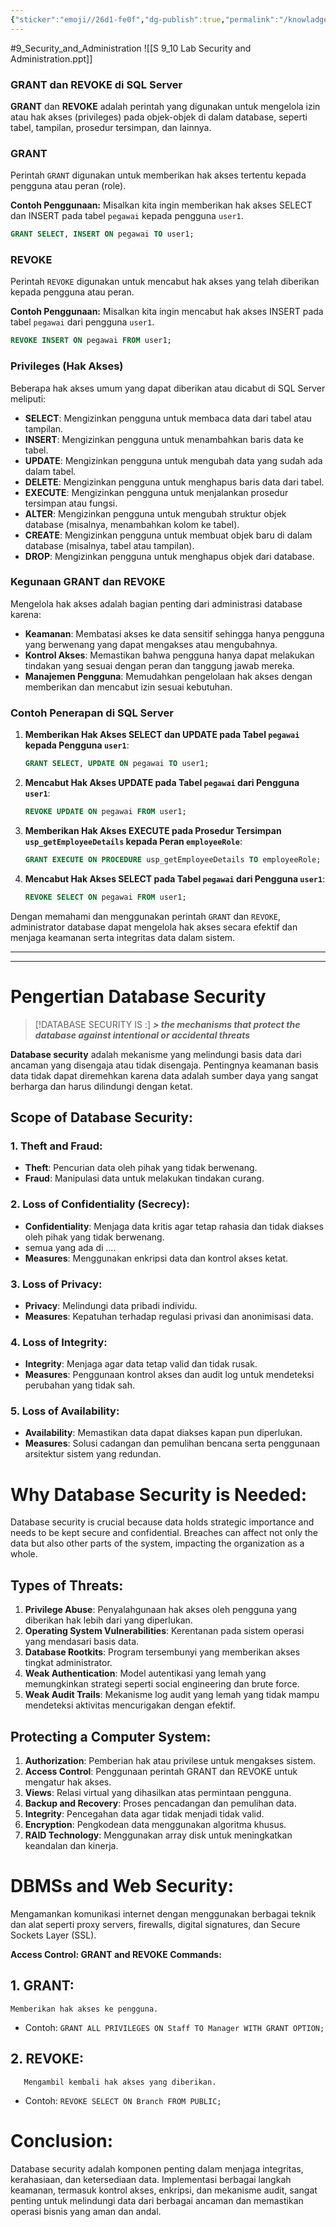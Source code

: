 ```yaml
---
{"sticker":"emoji//26d1-fe0f","dg-publish":true,"permalink":"/knowladge/materi/sql/9-security-and-administration/","dgPassFrontmatter":true,"noteIcon":""}
---
```


#9_Security_and_Administration
![[S 9_10 Lab Security and Administration.ppt]]

### GRANT dan REVOKE di SQL Server

**GRANT** dan **REVOKE** adalah perintah yang digunakan untuk mengelola izin atau hak akses (privileges) pada objek-objek di dalam database, seperti tabel, tampilan, prosedur tersimpan, dan lainnya.

### GRANT
Perintah `GRANT` digunakan untuk memberikan hak akses tertentu kepada pengguna atau peran (role).

**Contoh Penggunaan:**
Misalkan kita ingin memberikan hak akses SELECT dan INSERT pada tabel `pegawai` kepada pengguna `user1`.

```sql
GRANT SELECT, INSERT ON pegawai TO user1;
```

### REVOKE
Perintah `REVOKE` digunakan untuk mencabut hak akses yang telah diberikan kepada pengguna atau peran.

**Contoh Penggunaan:**
Misalkan kita ingin mencabut hak akses INSERT pada tabel `pegawai` dari pengguna `user1`.

```sql
REVOKE INSERT ON pegawai FROM user1;
```

### Privileges (Hak Akses)
Beberapa hak akses umum yang dapat diberikan atau dicabut di SQL Server meliputi:

- **SELECT**: Mengizinkan pengguna untuk membaca data dari tabel atau tampilan.
- **INSERT**: Mengizinkan pengguna untuk menambahkan baris data ke tabel.
- **UPDATE**: Mengizinkan pengguna untuk mengubah data yang sudah ada dalam tabel.
- **DELETE**: Mengizinkan pengguna untuk menghapus baris data dari tabel.
- **EXECUTE**: Mengizinkan pengguna untuk menjalankan prosedur tersimpan atau fungsi.
- **ALTER**: Mengizinkan pengguna untuk mengubah struktur objek database (misalnya, menambahkan kolom ke tabel).
- **CREATE**: Mengizinkan pengguna untuk membuat objek baru di dalam database (misalnya, tabel atau tampilan).
- **DROP**: Mengizinkan pengguna untuk menghapus objek dari database.

### Kegunaan GRANT dan REVOKE
Mengelola hak akses adalah bagian penting dari administrasi database karena:
- **Keamanan**: Membatasi akses ke data sensitif sehingga hanya pengguna yang berwenang yang dapat mengakses atau mengubahnya.
- **Kontrol Akses**: Memastikan bahwa pengguna hanya dapat melakukan tindakan yang sesuai dengan peran dan tanggung jawab mereka.
- **Manajemen Pengguna**: Memudahkan pengelolaan hak akses dengan memberikan dan mencabut izin sesuai kebutuhan.

### Contoh Penerapan di SQL Server

1. **Memberikan Hak Akses SELECT dan UPDATE pada Tabel `pegawai` kepada Pengguna `user1`**:

    ```sql
    GRANT SELECT, UPDATE ON pegawai TO user1;
    ```

2. **Mencabut Hak Akses UPDATE pada Tabel `pegawai` dari Pengguna `user1`**:

    ```sql
    REVOKE UPDATE ON pegawai FROM user1;
    ```

3. **Memberikan Hak Akses EXECUTE pada Prosedur Tersimpan `usp_getEmployeeDetails` kepada Peran `employeeRole`**:

    ```sql
    GRANT EXECUTE ON PROCEDURE usp_getEmployeeDetails TO employeeRole;
    ```

4. **Mencabut Hak Akses SELECT pada Tabel `pegawai` dari Pengguna `user1`**:

    ```sql
    REVOKE SELECT ON pegawai FROM user1;
    ```

Dengan memahami dan menggunakan perintah `GRANT` dan `REVOKE`, administrator database dapat mengelola hak akses secara efektif dan menjaga keamanan serta integritas data dalam sistem.



---
---
# Pengertian Database Security

> [!DATABASE SECURITY IS :]
***> the mechanisms that protect the database against intentional or accidental threats***

**Database security** adalah mekanisme yang melindungi basis data dari ancaman yang disengaja atau tidak disengaja. Pentingnya keamanan basis data tidak dapat diremehkan karena data adalah sumber daya yang sangat berharga dan harus dilindungi dengan ketat.

## **Scope of Database Security:**
### 1. **Theft and Fraud**:
   - **Theft**: Pencurian data oleh pihak yang tidak berwenang.
   - **Fraud**: Manipulasi data untuk melakukan tindakan curang.

### 2. **Loss of Confidentiality (Secrecy)**:
   - **Confidentiality**: Menjaga data kritis agar tetap rahasia dan tidak diakses oleh pihak yang tidak berwenang.
   - semua yang ada di ....
   - **Measures**: Menggunakan enkripsi data dan kontrol akses ketat.

### 3. **Loss of Privacy**:
   - **Privacy**: Melindungi data pribadi individu.
   - **Measures**: Kepatuhan terhadap regulasi privasi dan anonimisasi data.

### 4. **Loss of Integrity**:
   - **Integrity**: Menjaga agar data tetap valid dan tidak rusak.
   - **Measures**: Penggunaan kontrol akses dan audit log untuk mendeteksi perubahan yang tidak sah.

### 5. **Loss of Availability**:
   - **Availability**: Memastikan data dapat diakses kapan pun diperlukan.
   - **Measures**: Solusi cadangan dan pemulihan bencana serta penggunaan arsitektur sistem yang redundan.

# **Why Database Security is Needed:**
Database security is crucial because data holds strategic importance and needs to be kept secure and confidential. Breaches can affect not only the data but also other parts of the system, impacting the organization as a whole.

## **Types of Threats:**
1. **Privilege Abuse**: Penyalahgunaan hak akses oleh pengguna yang diberikan hak lebih dari yang diperlukan.
2. **Operating System Vulnerabilities**: Kerentanan pada sistem operasi yang mendasari basis data.
3. **Database Rootkits**: Program tersembunyi yang memberikan akses tingkat administrator.
4. **Weak Authentication**: Model autentikasi yang lemah yang memungkinkan strategi seperti social engineering dan brute force.
5. **Weak Audit Trails**: Mekanisme log audit yang lemah yang tidak mampu mendeteksi aktivitas mencurigakan dengan efektif.

## **Protecting a Computer System:**
1. **Authorization**: Pemberian hak atau privilese untuk mengakses sistem.
2. **Access Control**: Penggunaan perintah GRANT dan REVOKE untuk mengatur hak akses.
3. **Views**: Relasi virtual yang dihasilkan atas permintaan pengguna.
4. **Backup and Recovery**: Proses pencadangan dan pemulihan data.
5. **Integrity**: Pencegahan data agar tidak menjadi tidak valid.
6. **Encryption**: Pengkodean data menggunakan algoritma khusus.
7. **RAID Technology**: Menggunakan array disk untuk meningkatkan keandalan dan kinerja.

# **DBMSs and Web Security:**
Mengamankan komunikasi internet dengan menggunakan berbagai teknik dan alat seperti proxy servers, firewalls, digital signatures, dan Secure Sockets Layer (SSL).

**Access Control: GRANT and REVOKE Commands:**
## 1. **GRANT**: 
	Memberikan hak akses ke pengguna.
   - Contoh: `GRANT ALL PRIVILEGES ON Staff TO Manager WITH GRANT OPTION;`
## 2. **REVOKE**: 
	   Mengambil kembali hak akses yang diberikan.
   - Contoh: `REVOKE SELECT ON Branch FROM PUBLIC;`

# **Conclusion:**
Database security adalah komponen penting dalam menjaga integritas, kerahasiaan, dan ketersediaan data. Implementasi berbagai langkah keamanan, termasuk kontrol akses, enkripsi, dan mekanisme audit, sangat penting untuk melindungi data dari berbagai ancaman dan memastikan operasi bisnis yang aman dan andal.